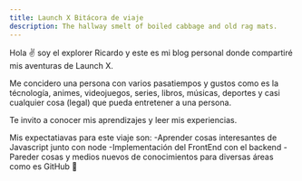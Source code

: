 ```yaml
---
title: Launch X Bitácora de viaje
description: The hallway smelt of boiled cabbage and old rag mats.
---
```


Hola ✌️  soy el explorer Ricardo y este es mi blog personal donde compartiré mis aventuras de Launch X.

Me concidero una persona con varios pasatiempos y gustos como es la técnología, animes, videojuegos, series, libros, músicas, deportes y casi cualquier cosa (legal) que pueda entretener a una persona.

Te invito a conocer mis aprendizajes y leer mis experiencias.

Mis expectatiavas para este viaje son:
-Aprender cosas interesantes de Javascript junto con node
-Implementación del FrontEnd con el backend
-Pareder cosas y medios nuevos de conocimientos para diversas áreas como es GitHub
🚀

